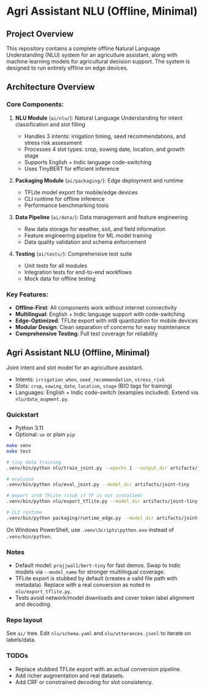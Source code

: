 # Agri Assistant NLU (Offline, Minimal)

## Project Overview
This repository contains a complete offline Natural Language Understanding (NLU) system for an agriculture assistant, 
along with machine learning models for agricultural decision support. The system is designed to run entirely offline 
on edge devices.

## Architecture Overview

### Core Components:

1. **NLU Module** (`ai/nlu/`): Natural Language Understanding for intent classification and slot filling
   - Handles 3 intents: irrigation timing, seed recommendations, and stress risk assessment
   - Processes 4 slot types: crop, sowing date, location, and growth stage
   - Supports English + Indic language code-switching
   - Uses TinyBERT for efficient inference

2. **Packaging Module** (`ai/packaging/`): Edge deployment and runtime
   - TFLite model export for mobile/edge devices
   - CLI runtime for offline inference
   - Performance benchmarking tools

3. **Data Pipeline** (`ai/data/`): Data management and feature engineering
   - Raw data storage for weather, soil, and field information
   - Feature engineering pipeline for ML model training
   - Data quality validation and schema enforcement

4. **Testing** (`ai/tests/`): Comprehensive test suite
   - Unit tests for all modules
   - Integration tests for end-to-end workflows
   - Mock data for offline testing

### Key Features:
- **Offline-First**: All components work without internet connectivity
- **Multilingual**: English + Indic language support with code-switching
- **Edge-Optimized**: TFLite export with int8 quantization for mobile devices
- **Modular Design**: Clean separation of concerns for easy maintenance
- **Comprehensive Testing**: Full test coverage for reliability

## Agri Assistant NLU (Offline, Minimal)

Joint intent and slot model for an agriculture assistant.

- Intents: `irrigation_when`, `seed_recommendation`, `stress_risk`
- Slots: `crop`, `sowing_date`, `location`, `stage` (BIO tags for training)
- Languages: English + Indic code-switch (examples included). Extend via `nlu/data_augment.py`.

### Quickstart

- Python 3.11
- Optional: `uv` or plain `pip`

```bash
make venv
make test

# tiny data training
.venv/bin/python nlu/train_joint.py --epochs 1 --output_dir artifacts/joint-tiny

# evaluate
.venv/bin/python nlu/eval_joint.py --model_dir artifacts/joint-tiny

# export int8 TFLite (stub if TF is not installed)
.venv/bin/python nlu/export_tflite.py --model_dir artifacts/joint-tiny --out_path artifacts/joint-int8.tflite

# CLI runtime
.venv/bin/python packaging/runtime_edge.py --model_dir artifacts/joint-tiny --text "When should I irrigate my wheat in Jaipur?"
```

On Windows PowerShell, use `.venv\Scripts\python.exe` instead of `.venv/bin/python`.

### Notes

- Default model: `prajjwal1/bert-tiny` for fast demos. Swap to Indic models via `--model_name` for stronger multilingual coverage.
- TFLite export is stubbed by default (creates a valid file path with metadata). Replace with a real conversion as noted in `nlu/export_tflite.py`.
- Tests avoid network/model downloads and cover token label alignment and decoding.

### Repo layout

See `ai/` tree. Edit `nlu/schema.yaml` and `nlu/utterances.jsonl` to iterate on labels/data.

### TODOs

- Replace stubbed TFLite export with an actual conversion pipeline.
- Add richer augmentation and real datasets.
- Add CRF or constrained decoding for slot consistency.


